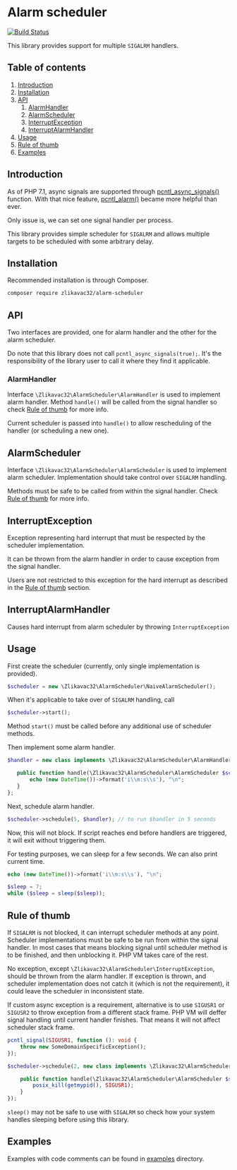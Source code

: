 # Alarm scheduler

[![Build Status](https://travis-ci.org/zlikavac32/alarm-scheduler.svg?branch=master)](https://travis-ci.org/zlikavac32/alarm-scheduler)

This library provides support for multiple `SIGALRM` handlers.

## Table of contents

1. [Introduction](#introduction)
1. [Installation](#installation)
1. [API](#api)
    1. [AlarmHandler](#alarmhandler)
    1. [AlarmScheduler](#alarmscheduler)
    1. [InterruptException](#interruptexception)
    1. [InterruptAlarmHandler](#interruptalarmhandler)
1. [Usage](#usage)
1. [Rule of thumb](#rule-of-thumb)
1. [Examples](#examples)

## Introduction

As of PHP 7.1, async signals are supported through [pcntl_async_signals()](http://php.net/manual/en/function.pcntl-async-signals.php) function. With that nice feature, [pcntl_alarm()](http://php.net/manual/en/function.pcntl-alarm.php) became more helpful than ever.

Only issue is, we can set one signal handler per process.

This library provides simple scheduler for `SIGALRM` and allows multiple targets to be scheduled with some arbitrary delay.

## Installation

Recommended installation is through Composer.

```bash
composer require zlikavac32/alarm-scheduler
```

## API

Two interfaces are provided, one for alarm handler and the other for the alarm scheduler.

Do note that this library does not call `pcntl_async_signals(true);`. It's the responsibility of the library user to call it where they find it applicable.

### AlarmHandler

Interface `\Zlikavac32\AlarmScheduler\AlarmHandler` is used to implement alarm handler. Method `handle()` will be called from the signal handler so check [Rule of thumb](#rule-of-thumb) for more info.

Current scheduler is passed into `handle()` to allow rescheduling of the handler (or scheduling a new one).

## AlarmScheduler

Interface `\Zlikavac32\AlarmScheduler\AlarmScheduler` is used to implement alarm scheduler. Implementation should take control over `SIGALRM` handling.

Methods must be safe to be called from within the signal handler. Check [Rule of thumb](#rule-of-thumb) for more info.

## InterruptException

Exception representing hard interrupt that must be respected by the scheduler implementation.

It can be thrown from the alarm handler in order to cause exception from the signal handler.

Users are not restricted to this exception for the hard interrupt as described in the [Rule of thumb](#rule-of-thumb) section.

## InterruptAlarmHandler

Causes hard interrupt from alarm scheduler by throwing `InterruptException`

## Usage

First create the scheduler (currently, only single implementation is provided).

```php
$scheduler = new \Zlikavac32\AlarmScheduler\NaiveAlarmScheduler();
```

When it's applicable to take over of `SIGALRM` handling, call

```php
$scheduler->start();
```

Method `start()` must be called before any additional use of scheduler methods.

Then implement some alarm handler.

```php
$handler = new class implements \Zlikavac32\AlarmScheduler\AlarmHandler {

   public function handle(\Zlikavac32\AlarmScheduler\AlarmScheduler $scheduler): void {
       echo (new DateTime())->format('i\\m:s\\s'), "\n";
   }
};
```

Next, schedule alarm handler.

```php
$scheduler->schedule(5, $handler); // to run $handler in 5 seconds
```

Now, this will not block. If script reaches end before handlers are triggered, it will exit without triggering them.

For testing purposes, we can sleep for a few seconds. We can also print current time.

```php
echo (new DateTime())->format('i\\m:s\\s'), "\n";

$sleep = 7;
while ($sleep = sleep($sleep));
```

## Rule of thumb

If `SIGALRM` is not blocked, it can interrupt scheduler methods at any point. Scheduler implementations must be safe to be run from within the signal handler. In most cases that means blocking signal until scheduler method is to be finished, and then unblocking it. PHP VM takes care of the rest.

No exception, except `\Zlikavac32\AlarmScheduler\InterruptException`, should be thrown from the alarm handler. If exception is thrown, and scheduler implementation does not catch it (which is not the requirement), it could leave the scheduler in inconsistent state.

If custom async exception is a requirement, alternative is to use `SIGUSR1` or `SIGUSR2` to throw exception from a different stack frame. PHP VM will deffer signal handling until current handler finishes. That means it will not affect scheduler stack frame.

```php
pcntl_signal(SIGUSR1, function (): void {
    throw new SomeDomainSpecificException();
});

$scheduler->schedule(2, new class implements \Zlikavac32\AlarmScheduler\AlarmHandler {

    public function handle(\Zlikavac32\AlarmScheduler\AlarmScheduler $scheduler): void {
        posix_kill(getmypid(), SIGUSR1);
    }
});
```

`sleep()` may not be safe to use with `SIGALRM` so check how your system handles sleeping before using this library.

## Examples

Examples with code comments can be found in [examples](/examples) directory.
